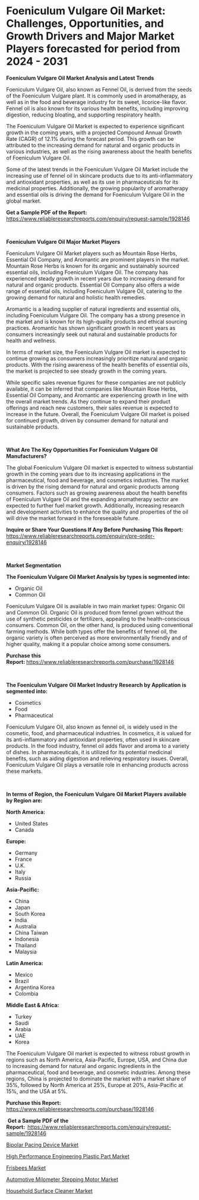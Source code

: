 <p><h1>Foeniculum Vulgare Oil Market: Challenges, Opportunities, and Growth Drivers and Major Market Players forecasted for period from 2024 - 2031</h1></p><p><strong>Foeniculum Vulgare Oil Market Analysis and Latest Trends</strong></p>
<p><p>Foeniculum Vulgare Oil, also known as Fennel Oil, is derived from the seeds of the Foeniculum Vulgare plant. It is commonly used in aromatherapy, as well as in the food and beverage industry for its sweet, licorice-like flavor. Fennel oil is also known for its various health benefits, including improving digestion, reducing bloating, and supporting respiratory health.</p><p>The Foeniculum Vulgare Oil Market is expected to experience significant growth in the coming years, with a projected Compound Annual Growth Rate (CAGR) of 12.1% during the forecast period. This growth can be attributed to the increasing demand for natural and organic products in various industries, as well as the rising awareness about the health benefits of Foeniculum Vulgare Oil.</p><p>Some of the latest trends in the Foeniculum Vulgare Oil Market include the increasing use of fennel oil in skincare products due to its anti-inflammatory and antioxidant properties, as well as its use in pharmaceuticals for its medicinal properties. Additionally, the growing popularity of aromatherapy and essential oils is driving the demand for Foeniculum Vulgare Oil in the global market.</p></p>
<p><strong>Get a Sample PDF of the Report:&nbsp;</strong> <a href="https://www.reliableresearchreports.com/enquiry/request-sample/1928146">https://www.reliableresearchreports.com/enquiry/request-sample/1928146</a></p>
<p>&nbsp;</p>
<p><strong>Foeniculum Vulgare Oil Major Market Players</strong></p>
<p><p>Foeniculum Vulgare Oil Market players such as Mountain Rose Herbs, Essential Oil Company, and Aromantic are prominent players in the market. Mountain Rose Herbs is known for its organic and sustainably sourced essential oils, including Foeniculum Vulgare Oil. The company has experienced steady growth in recent years due to increasing demand for natural and organic products. Essential Oil Company also offers a wide range of essential oils, including Foeniculum Vulgare Oil, catering to the growing demand for natural and holistic health remedies.</p><p>Aromantic is a leading supplier of natural ingredients and essential oils, including Foeniculum Vulgare Oil. The company has a strong presence in the market and is known for its high-quality products and ethical sourcing practices. Aromantic has shown significant growth in recent years as consumers increasingly seek out natural and sustainable products for health and wellness.</p><p>In terms of market size, the Foeniculum Vulgare Oil market is expected to continue growing as consumers increasingly prioritize natural and organic products. With the rising awareness of the health benefits of essential oils, the market is projected to see steady growth in the coming years.</p><p>While specific sales revenue figures for these companies are not publicly available, it can be inferred that companies like Mountain Rose Herbs, Essential Oil Company, and Aromantic are experiencing growth in line with the overall market trends. As they continue to expand their product offerings and reach new customers, their sales revenue is expected to increase in the future. Overall, the Foeniculum Vulgare Oil market is poised for continued growth, driven by consumer demand for natural and sustainable products.</p></p>
<p>&nbsp;</p>
<p><strong>What Are The Key Opportunities For Foeniculum Vulgare Oil Manufacturers?</strong></p>
<p><p>The global Foeniculum Vulgare Oil market is expected to witness substantial growth in the coming years due to its increasing applications in the pharmaceutical, food and beverage, and cosmetics industries. The market is driven by the rising demand for natural and organic products among consumers. Factors such as growing awareness about the health benefits of Foeniculum Vulgare Oil and the expanding aromatherapy sector are expected to further fuel market growth. Additionally, increasing research and development activities to enhance the quality and properties of the oil will drive the market forward in the foreseeable future.</p></p>
<p><strong>Inquire or Share Your Questions If Any Before Purchasing This Report:</strong> <a href="https://www.reliableresearchreports.com/enquiry/pre-order-enquiry/1928146">https://www.reliableresearchreports.com/enquiry/pre-order-enquiry/1928146</a></p>
<p>&nbsp;</p>
<p><strong>Market Segmentation</strong></p>
<p><strong>The Foeniculum Vulgare Oil Market Analysis by types is segmented into:</strong></p>
<p><ul><li>Organic Oil</li><li>Common Oil</li></ul></p>
<p><p>Foeniculum Vulgare Oil is available in two main market types: Organic Oil and Common Oil. Organic Oil is produced from fennel grown without the use of synthetic pesticides or fertilizers, appealing to the health-conscious consumers. Common Oil, on the other hand, is produced using conventional farming methods. While both types offer the benefits of fennel oil, the organic variety is often perceived as more environmentally friendly and of higher quality, making it a popular choice among some consumers.</p></p>
<p><strong>Purchase this Report:&nbsp;</strong><a href="https://www.reliableresearchreports.com/purchase/1928146">https://www.reliableresearchreports.com/purchase/1928146</a></p>
<p>&nbsp;</p>
<p><strong>The Foeniculum Vulgare Oil Market Industry Research by Application is segmented into:</strong></p>
<p><ul><li>Cosmetics</li><li>Food</li><li>Pharmaceutical</li></ul></p>
<p><p>Foeniculum Vulgare Oil, also known as fennel oil, is widely used in the cosmetic, food, and pharmaceutical industries. In cosmetics, it is valued for its anti-inflammatory and antioxidant properties, often used in skincare products. In the food industry, fennel oil adds flavor and aroma to a variety of dishes. In pharmaceuticals, it is utilized for its potential medicinal benefits, such as aiding digestion and relieving respiratory issues. Overall, Foeniculum Vulgare Oil plays a versatile role in enhancing products across these markets.</p></p>
<p>&nbsp;</p>
<p><strong>In terms of Region, the Foeniculum Vulgare Oil Market Players available by Region are:</strong></p>
<p>
    <p> <strong> North America: </strong>
        <ul>
            <li>United States</li>
            <li>Canada</li>
        </ul>
        </p> 
    <p> <strong> Europe: </strong>
        <ul>
            <li>Germany</li>
            <li>France</li>
            <li>U.K.</li>
            <li>Italy</li>
            <li>Russia</li>
        </ul>
        </p> 
    <p> <strong> Asia-Pacific: </strong>
        <ul>
            <li>China</li>
            <li>Japan</li>
            <li>South Korea</li>
            <li>India</li>
            <li>Australia</li>
            <li>China Taiwan</li>
            <li>Indonesia</li>
            <li>Thailand</li>
            <li>Malaysia</li>
        </ul>
        </p> 
    <p> <strong> Latin America: </strong>
        <ul>
            <li>Mexico</li>
            <li>Brazil</li>
            <li>Argentina Korea</li>
            <li>Colombia</li>
        </ul>
        </p> 
    <p> <strong> Middle East & Africa: </strong>
        <ul>
            <li>Turkey</li>
            <li>Saudi</li>
            <li>Arabia</li>
            <li>UAE</li>
            <li>Korea</li>
        </ul>
    </p>
    </p>
<p><p>The Foeniculum Vulgare Oil market is expected to witness robust growth in regions such as North America, Asia-Pacific, Europe, USA, and China due to increasing demand for natural and organic ingredients in the pharmaceutical, food and beverage, and cosmetic industries. Among these regions, China is projected to dominate the market with a market share of 35%, followed by North America at 25%, Europe at 20%, Asia-Pacific at 15%, and the USA at 5%.</p></p>
<p><strong>Purchase this Report: </strong><a href="https://www.reliableresearchreports.com/purchase/1928146">https://www.reliableresearchreports.com/purchase/1928146</a></p>
<p>&nbsp;<strong>Get a Sample PDF of the Report:&nbsp;&nbsp;</strong><a href="https://www.reliableresearchreports.com/enquiry/request-sample/1928146">https://www.reliableresearchreports.com/enquiry/request-sample/1928146</a></p>
<p><strong></strong></p>
<p><p><a href="https://chivalrous-flock-a86.notion.site/Bipolar-Pacing-Device-Market-A-Comprehensive-Report-of-its-Market-Share-Growth-Trends-2024-2031-25cc1082a0a24828bc54c92a2abd8e7d">Bipolar Pacing Device Market</a></p><p><a href="https://faithful-glue-af3.notion.site/High-Performance-Engineering-Plastic-Part-Market-with-the-goal-of-estimating-the-market-size-and-fut-18f5f0b43e4b4f7a9b3d4c1acd5526c7">High Performance Engineering Plastic Part Market</a></p><p><a href="https://view.publitas.com/reportprime-1/frisbees-market-research-report-provides-thorough-industry-overview-which-offers-an-in-depth-analysis-of-product-trends-and-new-market-divisions/">Frisbees Market</a></p><p><a href="https://angry-finch-aaf.notion.site/Automotive-Milometer-Stepping-Motor-Market-Insights-Market-Players-and-Forecast-Till-2031-76b944c762ef4f9383d1a6d9faec7e3f">Automotive Milometer Stepping Motor Market</a></p><p><a href="https://view.publitas.com/reportprime-1/household-surface-cleaner-market-size-growing-and-forecasted-for-period-from-2024-2031-and-provides-complete-market-analysis-of-this-market/">Household Surface Cleaner Market</a></p></p>